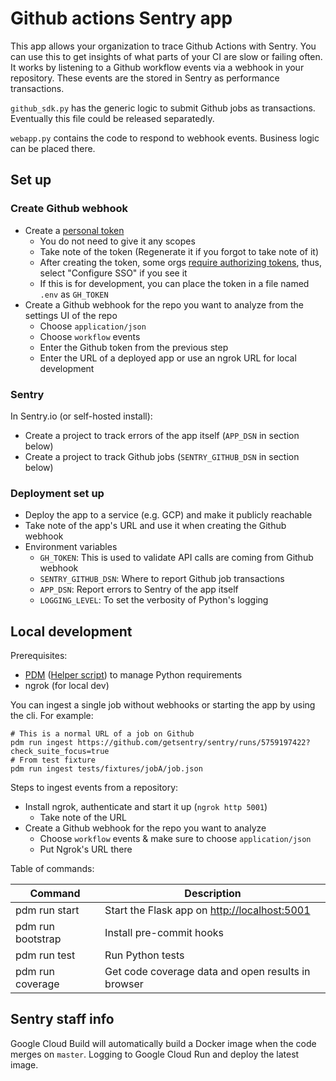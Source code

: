 # Github actions Sentry app

This app allows your organization to trace Github Actions with Sentry. You can use this to get insights of what parts of your CI are slow or failing often.
It works by listening to a Github workflow events via a webhook in your repository. These events are the stored in Sentry as performance transactions.

`github_sdk.py` has the generic logic to submit Github jobs as transactions. Eventually this file could be released separatedly.

`webapp.py` contains the code to respond to webhook events. Business logic can be placed there.

## Set up

### Create Github webhook

- Create a [personal token](https://github.com/settings/tokens)
  - You do not need to give it any scopes
  - Take note of the token (Regenerate it if you forgot to take note of it)
  - After creating the token, some orgs [require authorizing tokens](https://docs.github.com/en/enterprise-cloud@latest/authentication/authenticating-with-saml-single-sign-on/authorizing-a-personal-access-token-for-use-with-saml-single-sign-on), thus, select "Configure SSO" if you see it
  - If this is for development, you can place the token in a file named `.env` as `GH_TOKEN`
- Create a Github webhook for the repo you want to analyze from the settings UI of the repo
  - Choose `application/json`
  - Choose `workflow` events
  - Enter the Github token from the previous step
  - Enter the URL of a deployed app or use an ngrok URL for local development

### Sentry

In Sentry.io (or self-hosted install):

- Create a project to track errors of the app itself (`APP_DSN` in section below)
- Create a project to track Github jobs (`SENTRY_GITHUB_DSN` in section below)

### Deployment set up

- Deploy the app to a service (e.g. GCP) and make it publicly reachable
- Take note of the app's URL and use it when creating the Github webhook
- Environment variables
  - `GH_TOKEN`: This is used to validate API calls are coming from Github webhook
  - `SENTRY_GITHUB_DSN`: Where to report Github job transactions
  - `APP_DSN`: Report errors to Sentry of the app itself
  - `LOGGING_LEVEL`: To set the verbosity of Python's logging

## Local development

Prerequisites:

- [PDM](https://pdm.fming.dev/#installation) ([Helper script](https://gist.github.com/armenzg/4d2ac94bd770879d8df37c5da0fc7a33)) to manage Python requirements
- ngrok (for local dev)

You can ingest a single job without webhooks or starting the app by using the cli. For example:

```shell
# This is a normal URL of a job on Github
pdm run ingest https://github.com/getsentry/sentry/runs/5759197422?check_suite_focus=true
# From test fixture
pdm run ingest tests/fixtures/jobA/job.json
```

Steps to ingest events from a repository:

- Install ngrok, authenticate and start it up (`ngrok http 5001`)
  - Take note of the URL
- Create a Github webhook for the repo you want to analyze
  - Choose `workflow` events & make sure to choose `application/json`
  - Put Ngrok's URL there

Table of commands:

| Command           | Description                                        |
| ----------------- | -------------------------------------------------- |
| pdm run start     | Start the Flask app on <http://localhost:5001>     |
| pdm run bootstrap | Install pre-commit hooks                           |
| pdm run test      | Run Python tests                                   |
| pdm run coverage  | Get code coverage data and open results in browser |

## Sentry staff info

Google Cloud Build will automatically build a Docker image when the code merges on `master`. Logging to Google Cloud Run and deploy the latest image.
